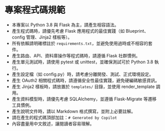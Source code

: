 # 專案程式碼規範

- 本專案以 Python 3.8 與 Flask 為主，請產生相容語法。
- 產生程式碼時，請優先考慮 Flask 應用程式的最佳實踐（如 Blueprint、config 管理、Jinja2 樣板等）。
- 所有依賴請明確標註於 `requirements.txt`，並避免使用過時或不相容的套件。
- 產生路由、API、資料庫操作等程式碼時，請遵循 Flask 社群慣例。
- 產生單元測試時，請使用 pytest 或 unittest，並確保測試可於 Python 3.8 執行。
- 產生設定檔（如 config.py）時，請考慮分離開發、測試、正式環境設定。
- 產生 OAuth2 相關程式碼時，請遵循安全性最佳實踐，避免硬編碼敏感資訊。
- 產生 Jinja2 樣板時，請放置於 `templates/` 目錄，並使用 render_template 調用。
- 產生資料模型時，請優先考慮 SQLAlchemy，並遵循 Flask-Migrate 等遷移工具慣例。
- 產生說明文件時，請以 Markdown 格式撰寫，並附上必要註解。
- 請在產生的程式碼頂部加註：`# Generated by Copilot`
- 內容盡量用中文敘述，讓閱讀者容易理解。